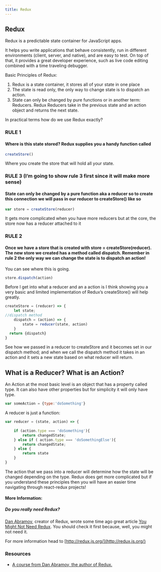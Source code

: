 ```yaml
---
title: Redux
---
```


## Redux

Redux is a predictable state container for JavaScript apps.

It helps you write applications that behave consistently, run in different environments (client, server, and native), and are easy to test. On top of that, it provides a great developer experience, such as live code editing combined with a time traveling debugger.

Basic Principles of Redux:
1. Redux is a state container, it stores all of your state in one place
2. The state is read only, the only way to change state is to dispatch an action.
3. State can only be changed by pure functions or in another term: Reducers. Redux Reducers take in the previous state and an action object and returns the next state.

In practical terms how do we use Redux exactly?
### RULE 1
#### Where is this state stored? Redux supplies you a handy function called

```js
createStore()
```

Where you create the store that will hold all your state.

### RULE 3 (I’m going to show rule 3 first since it will make more sense)
#### State can only be changed by a pure function aka a reducer so to create this connection we will pass in our reducer to createStore() like so

```js
var store = createStore(reducer)
```

It gets more complicated when you have more reducers but at the core, the store now has a reducer attached to it

### RULE 2
#### Once we have a store that is created with store = createStore(reducer). The new store we created has a method called dispatch. Remember in rule 2 the only way we can change the state is to dispatch an action!

You can see where this is going.

```js
store.dispatch(action)
```

Before I get into what a reducer and an a action is I think showing you a very basic and limited implementation of Redux’s createStore() will help greatly.

```js
createStore = (reducer) => {
    let state;
//dispatch method
    dispatch = (action) => {
        state = reducer(state, action)
    }
  return {dispatch}
}
```

See how we passed in a reducer to createStore and it becomes set in our dispatch method; and when we call the dispatch method it takes in an action and it sets a new state based on what reducer will return.

## What is a Reducer? What is an Action?
An Action at the most basic level is an object that has a property called type. It can also have other properties but for simplicity it will only have type.

```js
var someAction = {type:'doSomething'}
```

A reducer is just a function:

```js
var reducer = (state, action) => {
    
    if (action.type === 'doSomething'){
        return changedState;
    } else if ( action.type === 'doSomethingElse'){
        return changedState;
    } else {
        return state
    }
}
```

The action that we pass into a reducer will determine how the state will be changed depending on the type.
Redux does get more complicated but if you understand these principles then you will have an easier time navigating through react-redux projects!

#### More Information:

##### Do you really need Redux?
[Dan Abramov](https://github.com/gaearon), creator of Redux, wrote some time ago great article [You Might Not Need Redux](https://medium.com/@dan_abramov/you-might-not-need-redux-be46360cf367). You should check it first because, well, you might not need it.

For more information head to [http://redux.js.org/](http://redux.js.org/)

### Resources

- [A course from Dan Abramov, the author of Redux.](https://egghead.io/courses/getting-started-with-redux)
